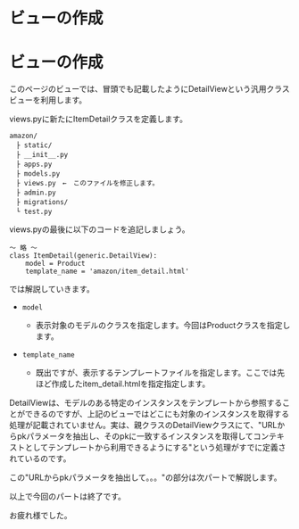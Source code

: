 # ビューの作成

# ビューの作成
このページのビューでは、冒頭でも記載したようにDetailViewという汎用クラスビューを利用します。

views.pyに新たにItemDetailクラスを定義します。
```
amazon/
　├ static/
　├ __init__.py
　├ apps.py
　├ models.py
　├ views.py　←　このファイルを修正します。
　├ admin.py
　├ migrations/
　└ test.py
```
views.pyの最後に以下のコードを追記しましょう。

```
～ 略 ～
class ItemDetail(generic.DetailView):
    model = Product
    template_name = 'amazon/item_detail.html'

```

では解説していきます。

* `model`
  * 表示対象のモデルのクラスを指定します。今回はProductクラスを指定します。

* `template_name`  
  * 既出ですが、表示するテンプレートファイルを指定します。ここでは先ほど作成したitem_detail.htmlを指定指定します。



DetailViewは、モデルのある特定のインスタンスをテンプレートから参照することができるのですが、上記のビューではどこにも対象のインスタンスを取得する処理が記載されていません。実は、親クラスのDetailViewクラスにて、"URLからpkパラメータを抽出し、そのpkに一致するインスタンスを取得してコンテキストとしてテンプレートから利用できるようにする"という処理がすでに定義されているのです。

この"URLからpkパラメータを抽出して。。。"の部分は次パートで解説します。

以上で今回のパートは終了です。

お疲れ様でした。


